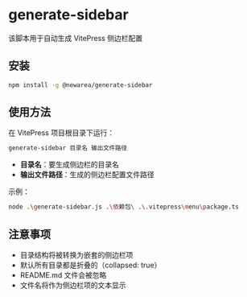 # generate-sidebar

该脚本用于自动生成 VitePress 侧边栏配置

## 安装

```bash
npm install -g @newarea/generate-sidebar
```

## 使用方法

在 VitePress 项目根目录下运行：

```bash
generate-sidebar 目录名 输出文件路径
```

- **目录名**：要生成侧边栏的目录名
- **输出文件路径**：生成的侧边栏配置文件路径

示例：

```bash
node .\generate-sidebar.js .\依赖包\ .\.vitepress\menu\package.ts
```

## 注意事项

- 目录结构将被转换为嵌套的侧边栏项
- 默认所有目录都是折叠的（collapsed: true）
- README.md 文件会被忽略
- 文件名将作为侧边栏项的文本显示

